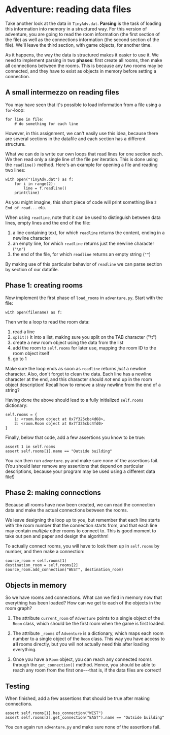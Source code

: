 # Adventure: reading data files

Take another look at the data in `TinyAdv.dat`. **Parsing** is the task of loading this information into memory in a structured way. For this version of adventure, you are going to read the room information (the first section of the file) as well as the connections information (the second section of the file). We'll leave the third section, with game objects, for another time.

As it happens, the way the data is structured makes it easier to use it. We need to implement parsing in two **phases**: first create all rooms, then make all connections between the rooms. This is because any two rooms may be connected, and they have to exist as objects in memory before setting a connection.

## A small intermezzo on reading files

You may have seen that it's possible to load information from a file using a `for`-loop:

    for line in file:
        # do something for each line

However, in this assignment, we can't easily use this idea, because there are several sections in the datafile and each section has a different structure.

What we can do is write our own loops that read lines for one section each. We then read only a single line of the file per iteration. This is done using the `readline()` method. Here's an example for opening a file and reading two lines:

    with open("TinyAdv.dat") as f:
        for i in range(2):
            line = f.readline()
        print(line)

As you might imagine, this short piece of code will print something like `2	End of road...` etc.

When using `readline`, note that it can be used to distinguish between data lines, empty lines and the end of the file:

1. a line containing text, for which `readline` returns the content, ending in a newline character
2. an empty line, for which `readline` returns just the newline character (`"\n"`)
3. the end of the file, for which `readline` returns an empty string (`""`)

By making use of this particular behavior of `readline` we can parse section by section of our datafile.

## Phase 1: creating rooms

Now implement the first phase of `load_rooms` in `adventure.py`. Start with the file:

    with open(filename) as f:

Then write a loop to read the room data:

1. read a line
2. `split()` it into a list, making sure you split on the TAB character ("\t")
3. create a new room object using the data from the list
4. add the room to `self.rooms` for later use, mapping the room ID to the room object itself
5. go to 1

Make sure the loop ends as soon as `readline` returns *just* a newline character. Also, don't forget to clean the data. Each line has a newline character at the end, and this character should *not* end up in the room object description! Recall how to remove a stray newline from the end of a string?

Having done the above should lead to a fully initialized `self.rooms` dictionary:

	self.rooms = {
		1: <room.Room object at 0x7f325cbc4d68>,
		2: <room.Room object at 0x7f325cbc4fd0>
	}

Finally, below that code, add a few assertions you know to be true:

    assert 1 in self.rooms
    assert self.rooms[1].name == "Outside building"

You can then run `adventure.py` and make sure none of the assertions fail. (You should later remove any assertions that depend on particular descriptions, because your program may be used using a different data file!)


## Phase 2: making connections

Because all rooms have now been created, we can read the connection data and make the actual connections between the rooms.

We leave designing the loop up to you, but remember that each line starts with the room number that the connection starts from, and that each line may contain *multiple* other rooms to connect to. This is good moment to take out pen and paper and design the algorithm!

To actually connect rooms, you will have to look them up in `self.rooms` by number, and then make a connection:

    source_room = self.rooms[1]
    destination_room = self.rooms[2]
    source_room.add_connection("WEST", destination_room)


## Objects in memory

So we have rooms and connections. What can we find in memory now that everything has been loaded? How can we get to each of the objects in the room graph?

1. The attribute `current_room` of `Adventure` points to a single object of the `Room` class, which should be the first room when the game is first loaded.

2. The attribute `_rooms` of `Adventure` is a dictionary, which maps each room number to a single object of the `Room` class. This way you have access to **all** rooms directly, but you will not actually need this after loading everything.

3. Once you have a `Room` object, you can reach any connected rooms through the `get_connection()` method. Hence, you should be able to reach any room from the first one---that is, if the data files are correct!


## Testing

When finished, add a few assertions that should be true after making connections.

    assert self.rooms[1].has_connection("WEST")
    assert self.rooms[2].get_connection("EAST").name == "Outside building"

You can again run `adventure.py` and make sure none of the assertions fail.

